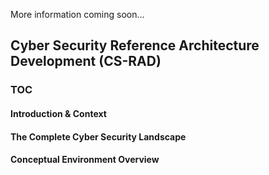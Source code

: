 More information coming soon...

## Cyber Security Reference Architecture Development (CS-RAD)


### TOC

#### Introduction & Context

#### The Complete Cyber Security Landscape

#### Conceptual Environment Overview




